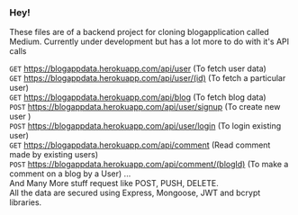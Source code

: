 ### Hey!
These files are of a backend project for cloning blogapplication called Medium.
Currently under development but has a lot more to do with it's API calls

`GET` https://blogappdata.herokuapp.com/api/user (To fetch user data) \
`GET` https://blogappdata.herokuapp.com/api/user/(id) (To fetch a particular user) \
`GET` https://blogappdata.herokuapp.com/api/blog (To fetch blog data) \
`POST` https://blogappdata.herokuapp.com/api/user/signup (To create new user ) \
`POST` https://blogappdata.herokuapp.com/api/user/login (To login existing user) \
`GET` https://blogappdata.herokuapp.com/api/comment (Read comment made by existing users) \
`POST` https://blogappdata.herokuapp.com/api/comment/(blogId) (To make a comment on a blog by a User) 
... \
And Many More stuff request like POST, PUSH, DELETE. \
All the data are secured using Express, Mongoose, JWT and bcrypt libraries.
